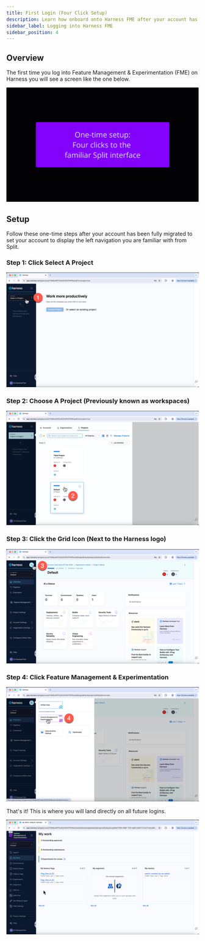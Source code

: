 ```yaml
---
title: First Login (Four Click Setup)
description: Learn how onboard onto Harness FME after your account has been fully migrated.
sidebar_label: Logging into Harness FME
sidebar_position: 4
---
```


## Overview

The first time you log into Feature Management & Experimentation (FME) on Harness you will see a screen like the one below. 

![](./static/login.gif)

## Setup

Follow these one-time steps after your account has been fully migrated to set your account to display the left navigation you are familiar with from Split.

### Step 1: Click Select A Project

![](./static/step-1.png)

### Step 2: Choose A Project (Previously known as workspaces)

![](./static/step-2.png)

### Step 3: Click the Grid Icon (Next to the Harness logo)

![](./static/step-3.png)

### Step 4: Click Feature Management & Experimentation

![](./static/step-4.png)

That's it! This is where you will land directly on all future logins.

![](./static/step-5.png)